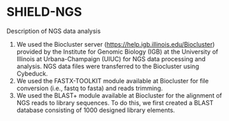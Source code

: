 # SHIELD-NGS
Description of NGS data analysis
1. We used the Biocluster server (https://help.igb.illinois.edu/Biocluster) provided by the Institute for Genomic Biology (IGB) at the University of Illinois at Urbana-Champaign (UIUC) for NGS data processing and analysis. NGS data files were transferred to the Biocluster using Cybeduck.
2. We used the FASTX-TOOLKIT module available at Biocluster for file conversion (i.e., fastq to fasta) and reads trimming.
3. We used the BLAST+ module available at Biocluster for the alignment of NGS reads to library sequences. To do this, we first created a BLAST database consisting of 1000 designed library elements. 
